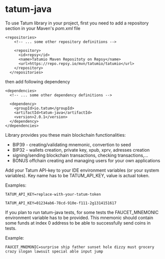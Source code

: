 # tatum-java

To use Tatum library in your project, first you need to add a repository section in your Maven's *pom.xml* file
```
<repositories>
    <!-- ... some other repository definitions -->

    <repository>
      <id>repsy</id>
      <name>Tatumio Maven Repositoty on Repsy</name>
      <url>https://repo.repsy.io/mvn/tatumio/tatumio</url>
    </repository>
  </repositories>
```

then add following dependency
```
<dependencies>
  <!-- ... some other dependency definitions -->

  <dependency>
    <groupId>io.tatum</groupId>
    <artifactId>tatum-java</artifactId>
    <version>2.0.1</version>
  </dependency>
</dependencies>
```

Library provides you these main blockchain functionalities:
- BIP39 - creating/validating mnemonic, convertion to seed
- BIP32 - wallets creation, private key, xpub, xprv, adresses creation
- signing/sending blockchain transactions, checking transactions,...
- BONUS offchain creating and managing users for your own applications

Add your Tatum API-key to your IDE environment variables (or your system variables).
Key name has to be TATUM_API_KEY, value is actual token.

Examples:

`TATUM_API_KEY=replace-with-your-tatum-token`
  
`TATUM_API_KEY=01234ab6-78cd-910e-f111-2g1314151617`

If you plan to run tatum-java tests, for some tests the FAUCET_MNEMONIC environment variable has to be provided.
This mnemonic should contain some funds at index 0 address to be able to successfully send coins in tests.

Example:

`FAUCET_MNEMONIC=surprise ship father sunset hole dizzy must grocery crazy slogan lawsuit special able input jump`
